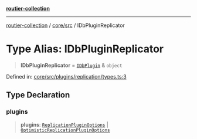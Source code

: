 [**routier-collection**](../../../README.md)

***

[routier-collection](../../../README.md) / [core/src](../README.md) / IDbPluginReplicator

# Type Alias: IDbPluginReplicator

> **IDbPluginReplicator** = [`IDbPlugin`](../interfaces/IDbPlugin.md) & `object`

Defined in: [core/src/plugins/replication/types.ts:3](https://github.com/Agrejus/routier/blob/ae307d61bf9883ec014a438be7cbd96d2060d092/core/src/plugins/replication/types.ts#L3)

## Type Declaration

### plugins

> **plugins**: [`ReplicationPluginOptions`](ReplicationPluginOptions.md) \| [`OptimisticReplicationPluginOptions`](OptimisticReplicationPluginOptions.md)
